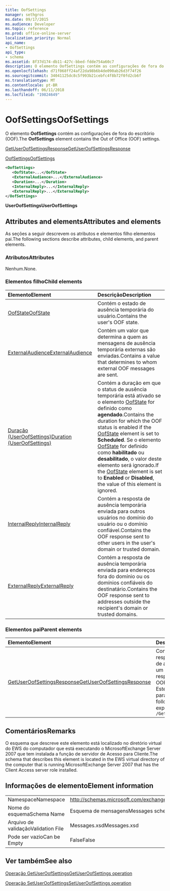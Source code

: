```yaml
---
title: OofSettings
manager: sethgros
ms.date: 09/17/2015
ms.audience: Developer
ms.topic: reference
ms.prod: office-online-server
localization_priority: Normal
api_name:
- OofSettings
api_type:
- schema
ms.assetid: 8f37d174-db11-427c-bbed-fdde754a60c7
description: O elemento OofSettings contém as configurações de fora do escritório (OOF).
ms.openlocfilehash: d71f068ff24af22da98b6b4de090ab26d3f74f26
ms.sourcegitcommit: 34041125dc8c5f993b21cebfc4f8b72f0fd2cb6f
ms.translationtype: MT
ms.contentlocale: pt-BR
ms.lasthandoff: 06/11/2018
ms.locfileid: "19824649"
---
```

# <a name="oofsettings"></a><span data-ttu-id="3a5fc-103">OofSettings</span><span class="sxs-lookup"><span data-stu-id="3a5fc-103">OofSettings</span></span>

<span data-ttu-id="3a5fc-104">O elemento **OofSettings** contém as configurações de fora do escritório (OOF).</span><span class="sxs-lookup"><span data-stu-id="3a5fc-104">The **OofSettings** element contains the Out of Office (OOF) settings.</span></span> 
  
[<span data-ttu-id="3a5fc-105">GetUserOofSettingsResponse</span><span class="sxs-lookup"><span data-stu-id="3a5fc-105">GetUserOofSettingsResponse</span></span>](getuseroofsettingsresponse.md)
  
[<span data-ttu-id="3a5fc-106">OofSettings</span><span class="sxs-lookup"><span data-stu-id="3a5fc-106">OofSettings</span></span>](oofsettings.md)
  
```xml
<OofSettings>
   <OofState>...</OofState>
   <ExternalAudience>...</ExternalAudience>
   <Duration>...</Duration>
   <InternalReply>...</InternalReply>
   <ExternalReply>...</ExternalReply>
</OofSettings>
```

 <span data-ttu-id="3a5fc-107">**UserOofSettings**</span><span class="sxs-lookup"><span data-stu-id="3a5fc-107">**UserOofSettings**</span></span>
## <a name="attributes-and-elements"></a><span data-ttu-id="3a5fc-108">Attributes and elements</span><span class="sxs-lookup"><span data-stu-id="3a5fc-108">Attributes and elements</span></span>

<span data-ttu-id="3a5fc-109">As seções a seguir descrevem os atributos e elementos filho elementos pai.</span><span class="sxs-lookup"><span data-stu-id="3a5fc-109">The following sections describe attributes, child elements, and parent elements.</span></span>
  
### <a name="attributes"></a><span data-ttu-id="3a5fc-110">Atributos</span><span class="sxs-lookup"><span data-stu-id="3a5fc-110">Attributes</span></span>

<span data-ttu-id="3a5fc-111">Nenhum.</span><span class="sxs-lookup"><span data-stu-id="3a5fc-111">None.</span></span>
  
### <a name="child-elements"></a><span data-ttu-id="3a5fc-112">Elementos filho</span><span class="sxs-lookup"><span data-stu-id="3a5fc-112">Child elements</span></span>

|<span data-ttu-id="3a5fc-113">**Elemento**</span><span class="sxs-lookup"><span data-stu-id="3a5fc-113">**Element**</span></span>|<span data-ttu-id="3a5fc-114">**Descrição**</span><span class="sxs-lookup"><span data-stu-id="3a5fc-114">**Description**</span></span>|
|:-----|:-----|
|[<span data-ttu-id="3a5fc-115">OofState</span><span class="sxs-lookup"><span data-stu-id="3a5fc-115">OofState</span></span>](oofstate.md) <br/> |<span data-ttu-id="3a5fc-116">Contém o estado de ausência temporária do usuário.</span><span class="sxs-lookup"><span data-stu-id="3a5fc-116">Contains the user's OOF state.</span></span>  <br/> |
|[<span data-ttu-id="3a5fc-117">ExternalAudience</span><span class="sxs-lookup"><span data-stu-id="3a5fc-117">ExternalAudience</span></span>](externalaudience.md) <br/> |<span data-ttu-id="3a5fc-118">Contém um valor que determina a quem as mensagens de ausência temporária externas são enviadas.</span><span class="sxs-lookup"><span data-stu-id="3a5fc-118">Contains a value that determines to whom external OOF messages are sent.</span></span>  <br/> |
|[<span data-ttu-id="3a5fc-119">Duração (UserOofSettings)</span><span class="sxs-lookup"><span data-stu-id="3a5fc-119">Duration (UserOofSettings)</span></span>](duration-useroofsettings.md) <br/> |<span data-ttu-id="3a5fc-120">Contém a duração em que o status de ausência temporária está ativado se o elemento [OofState](oofstate.md) for definido como **agendado**.</span><span class="sxs-lookup"><span data-stu-id="3a5fc-120">Contains the duration for which the OOF status is enabled if the [OofState](oofstate.md) element is set to **Scheduled**.</span></span> <span data-ttu-id="3a5fc-121">Se o elemento [OofState](oofstate.md) for definido como **habilitado** ou **desabilitado**, o valor deste elemento será ignorado.</span><span class="sxs-lookup"><span data-stu-id="3a5fc-121">If the [OofState](oofstate.md) element is set to **Enabled** or **Disabled**, the value of this element is ignored.</span></span>  <br/> |
|[<span data-ttu-id="3a5fc-122">InternalReply</span><span class="sxs-lookup"><span data-stu-id="3a5fc-122">InternalReply</span></span>](internalreply.md) <br/> |<span data-ttu-id="3a5fc-123">Contém a resposta de ausência temporária enviada para outros usuários no domínio do usuário ou o domínio confiável.</span><span class="sxs-lookup"><span data-stu-id="3a5fc-123">Contains the OOF response sent to other users in the user's domain or trusted domain.</span></span>  <br/> |
|[<span data-ttu-id="3a5fc-124">ExternalReply</span><span class="sxs-lookup"><span data-stu-id="3a5fc-124">ExternalReply</span></span>](externalreply.md) <br/> |<span data-ttu-id="3a5fc-125">Contém a resposta de ausência temporária enviada para endereços fora do domínio ou os domínios confiáveis do destinatário.</span><span class="sxs-lookup"><span data-stu-id="3a5fc-125">Contains the OOF response sent to addresses outside the recipient's domain or trusted domains.</span></span>  <br/> |
   
### <a name="parent-elements"></a><span data-ttu-id="3a5fc-126">Elementos pai</span><span class="sxs-lookup"><span data-stu-id="3a5fc-126">Parent elements</span></span>

|<span data-ttu-id="3a5fc-127">**Elemento**</span><span class="sxs-lookup"><span data-stu-id="3a5fc-127">**Element**</span></span>|<span data-ttu-id="3a5fc-128">**Descrição**</span><span class="sxs-lookup"><span data-stu-id="3a5fc-128">**Description**</span></span>|
|:-----|:-----|
|[<span data-ttu-id="3a5fc-129">GetUserOofSettingsResponse</span><span class="sxs-lookup"><span data-stu-id="3a5fc-129">GetUserOofSettingsResponse</span></span>](getuseroofsettingsresponse.md) <br/> |<span data-ttu-id="3a5fc-130">Contém os resultados de resposta e as configurações de ausência temporária para um usuário.</span><span class="sxs-lookup"><span data-stu-id="3a5fc-130">Contains the response results and the OOF settings for a user.</span></span>  <br/> <span data-ttu-id="3a5fc-131">Este é a expressão XPath para esse elemento:</span><span class="sxs-lookup"><span data-stu-id="3a5fc-131">The following is the XPath expression to this element:</span></span>  <br/>  `/GetUserOofSettingsResponse` <br/> |
   
## <a name="remarks"></a><span data-ttu-id="3a5fc-132">Comentários</span><span class="sxs-lookup"><span data-stu-id="3a5fc-132">Remarks</span></span>

<span data-ttu-id="3a5fc-133">O esquema que descreve este elemento está localizado no diretório virtual do EWS do computador que está executando o MicrosoftExchange Server 2007 que tem instalada a função de servidor de Acesso para Cliente.</span><span class="sxs-lookup"><span data-stu-id="3a5fc-133">The schema that describes this element is located in the EWS virtual directory of the computer that is running MicrosoftExchange Server 2007 that has the Client Access server role installed.</span></span>
  
## <a name="element-information"></a><span data-ttu-id="3a5fc-134">Informações de elemento</span><span class="sxs-lookup"><span data-stu-id="3a5fc-134">Element information</span></span>

|||
|:-----|:-----|
|<span data-ttu-id="3a5fc-135">Namespace</span><span class="sxs-lookup"><span data-stu-id="3a5fc-135">Namespace</span></span>  <br/> |http://schemas.microsoft.com/exchange/services/2006/messages  <br/> |
|<span data-ttu-id="3a5fc-136">Nome do esquema</span><span class="sxs-lookup"><span data-stu-id="3a5fc-136">Schema Name</span></span>  <br/> |<span data-ttu-id="3a5fc-137">Esquema de mensagens</span><span class="sxs-lookup"><span data-stu-id="3a5fc-137">Messages schema</span></span>  <br/> |
|<span data-ttu-id="3a5fc-138">Arquivo de validação</span><span class="sxs-lookup"><span data-stu-id="3a5fc-138">Validation File</span></span>  <br/> |<span data-ttu-id="3a5fc-139">Messages.xsd</span><span class="sxs-lookup"><span data-stu-id="3a5fc-139">Messages.xsd</span></span>  <br/> |
|<span data-ttu-id="3a5fc-140">Pode ser vazio</span><span class="sxs-lookup"><span data-stu-id="3a5fc-140">Can be Empty</span></span>  <br/> |<span data-ttu-id="3a5fc-141">False</span><span class="sxs-lookup"><span data-stu-id="3a5fc-141">False</span></span>  <br/> |
   
## <a name="see-also"></a><span data-ttu-id="3a5fc-142">Ver também</span><span class="sxs-lookup"><span data-stu-id="3a5fc-142">See also</span></span>



[<span data-ttu-id="3a5fc-143">Operação GetUserOofSettings</span><span class="sxs-lookup"><span data-stu-id="3a5fc-143">GetUserOofSettings operation</span></span>](getuseroofsettings-operation.md)
  
[<span data-ttu-id="3a5fc-144">Operação SetUserOofSettings</span><span class="sxs-lookup"><span data-stu-id="3a5fc-144">SetUserOofSettings operation</span></span>](setuseroofsettings-operation.md)

